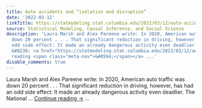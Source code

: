 ```yaml
---
title: Auto accidents and “isolation and disruption”
date: '2022-03-12'
linkTitle: https://statmodeling.stat.columbia.edu/2022/03/12/auto-accidents-and-isolation-and-disruption/
source: Statistical Modeling, Causal Inference, and Social Science
description: 'Laura Marsh and Alex Pareene write: In 2020, American auto traffic was
  down 20 percent . . . That significant reduction in driving, however, has had an
  odd side effect: It made an already dangerous activity even deadlier. The National
  &#8230; <a href="https://statmodeling.stat.columbia.edu/2022/03/12/auto-accidents-and-isolation-and-disruption/">Continue
  reading <span class="meta-nav">&#8594;</span></a> ...'
disable_comments: true
---
```

Laura Marsh and Alex Pareene write: In 2020, American auto traffic was down 20 percent . . . That significant reduction in driving, however, has had an odd side effect: It made an already dangerous activity even deadlier. The National &#8230; <a href="https://statmodeling.stat.columbia.edu/2022/03/12/auto-accidents-and-isolation-and-disruption/">Continue reading <span class="meta-nav">&#8594;</span></a> ...